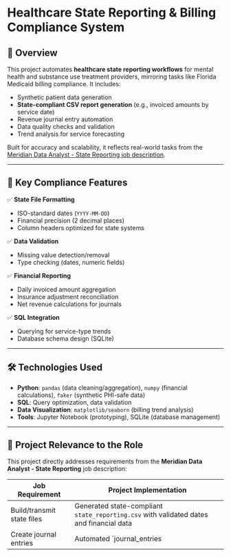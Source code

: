 # Healthcare State Reporting & Billing Compliance System

## 📌 Overview  
This project automates **healthcare state reporting workflows** for mental health and substance use treatment providers, mirroring tasks like Florida Medicaid billing compliance. It includes:  
- Synthetic patient data generation  
- **State-compliant CSV report generation** (e.g., invoiced amounts by service date)  
- Revenue journal entry automation  
- Data quality checks and validation  
- Trend analysis for service forecasting  

Built for accuracy and scalability, it reflects real-world tasks from the [Meridian Data Analyst - State Reporting job description](#).  

---

## 🔑 Key Compliance Features  
✅ **State File Formatting**  
   - ISO-standard dates (`YYYY-MM-DD`)  
   - Financial precision (2 decimal places)  
   - Column headers optimized for state systems  

✅ **Data Validation**  
   - Missing value detection/removal  
   - Type checking (dates, numeric fields)  

✅ **Financial Reporting**  
   - Daily invoiced amount aggregation  
   - Insurance adjustment reconciliation  
   - Net revenue calculations for journals  

✅ **SQL Integration**  
   - Querying for service-type trends  
   - Database schema design (SQLite)  

---

## 🛠️ Technologies Used  
- **Python**: `pandas` (data cleaning/aggregation), `numpy` (financial calculations), `faker` (synthetic PHI-safe data)  
- **SQL**: Query optimization, data validation  
- **Data Visualization**: `matplotlib/seaborn` (billing trend analysis)  
- **Tools**: Jupyter Notebook (prototyping), SQLite (database management)  

---

## 📂 Project Relevance to the Role  
This project directly addresses requirements from the **Meridian Data Analyst - State Reporting** job description:  

| **Job Requirement**               | **Project Implementation**                                                                 |  
|-----------------------------------|-------------------------------------------------------------------------------------------|  
| Build/transmit state files        | Generated state-compliant `state_reporting.csv` with validated dates and financial data   |  
| Create journal entries            | Automated `journal_entries
